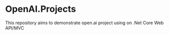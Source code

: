 # OpenAI.Projects
This repository aims to demonstrate open.ai project using on .Net Core Web API/MVC

